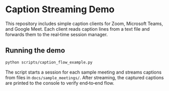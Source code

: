 # Caption Streaming Demo

This repository includes simple caption clients for Zoom, Microsoft Teams, and Google Meet. Each client reads caption lines from a text file and forwards them to the real‑time session manager.

## Running the demo

```bash
python scripts/caption_flow_example.py
```

The script starts a session for each sample meeting and streams captions from files in `docs/sample_meetings/`. After streaming, the captured captions are printed to the console to verify end‑to‑end flow.
